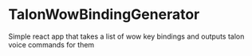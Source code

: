 # TalonWowBindingGenerator
Simple react app that takes a list of wow key bindings and outputs talon voice commands for them
